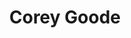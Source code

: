 ---
id: "cg_k"
title: "Corey Goode"
image: "img/corey_goode.jpg"
type: "Keynote"
about: "Corey Goode identified as an intuitive empath (IE), Goode was recruited, trained and served in MILAB Programs from the ages of 6 to 16 years of age and then 20 years in various programs. Goode’s IE abilities were crucial in interfacing with Non-Terrestrial Beings While in the Secret Space Programs. Goode had a variety of assignments including assignment to an ASSR “ISRV” – Auxiliary Specialized Space Research, Interstellar Class Vessel, and much more. Corey Goode is a co-host with David Wilcock on Gaia TV’s “Cosmic Disclosure”."
name_event: "Ascending DNA & the Solar Consciousness"
date_event: "Sunday, February 11th 2019"
time_event: "4:00 pm - 5:30 pm PST"
summary_event: ""
about_event: "The “Solar Sneeze” as termed within the SSP has spawned many different theories and belief systems. No one knows with certainty just what will occur during a CME (Mass Coronal Ejection), “Kill Shot” or EMP (Electro Magnetic Pulse). Scientific predictions include everything from 3 days of Darkness, to a Mass Extinction Event, Rapid DNA Upgrades and the Transition of Densities; while also many spiritual and religious texts have predicted the Rapture, “Golden Age” or Kali Yuga, Harvest, Spiritual Ascension and the Apocalypse. With the heightened Geo Political climate coupled with the intensification of natural disasters and earth changes, Gaia (Earth) is going through the transitional birthing pains of Ascension along with everything and everyone upon it. Corey will recount in detail what has been shown to him during his contact experiences with the Blue Avians (5th Density ET’s) regarding the Solar Sneeze and Ascension. He will also talk about the preparations the Anshar (4th Density Human Beings) are taking now in anticipation of the coming solar event and what role humanity plays in preserving their timeline."
tags: ['ind_key', 'prem', 'prem_plus_dw']
draft: false
---